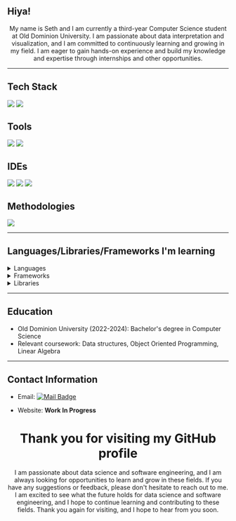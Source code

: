 
## Hiya! 
<center>
My name is Seth and I am currently a third-year Computer Science student at Old Dominion University. I am passionate about data interpretation and visualization, and I am committed to continuously learning and growing in my field. I am eager to gain hands-on experience and build my knowledge and expertise through internships and other opportunities.
</center>
<hr>

## Tech Stack

![](https://img.shields.io/badge/-C++-333fff?style=plastict&labelColor=333fff&logo=cplusplus&logoColor=white) ![](https://img.shields.io/badge/-Java-e77b09?style=plastict&labelColor=e77b09&logoColor=white)


## Tools

![](https://img.shields.io/badge/Tool-WSL-brightgreen)
![](https://img.shields.io/badge/Tool-Linux-1b344b)
<br>

## IDEs

![](https://img.shields.io/badge/-VS_Code-5c17bf?style=plastic&labelColor=808080&logo=visualstudiocode&logoColor=white)
![](https://img.shields.io/badge/IDE-Clion-03c942?style=plastic&labelColor=808080&logo=clion&logoColor=white)
![](https://img.shields.io/badge/IDE-IntelliJ-f8690c?style=plastic&labelColor=808080&logo=intellijidea&logoColor=white)
<br>


## Methodologies
![](https://img.shields.io/badge/Method-Waterfall-0c095a)
<br>

<hr>

## Languages/Libraries/Frameworks I'm learning 

<details>
<summary>Languages</summary>
<br>
  
<!--[](https://img.shields.io/badge/-Python-79bb77?style=plastict&labelColor=79bb77&logo=Python&logoColor=white)-->
**Work in Progress**

</details>

<details>
<summary>Frameworks</summary>
 <br>
  
 **Work in Progress**
  
</details>

<details>
<summary>Libraries</summary>
<br>
  
 **Work in Progress**

</details>
<hr>

## Education

- Old Dominion University (2022-2024): Bachelor's degree in Computer Science
- Relevant coursework: Data structures, Object Oriented Programming, Linear Algebra 
<hr>

## Contact Information

- Email:  [![Mail Badge](https://img.shields.io/badge/-Seth_G-00008B?style=flat&labelColor=00008B&logo=microsoftoutlook&logoColor=white)](mailto:sealgroves@outlook.com)

- Website: **Work In Progress**



<center>

# Thank you for visiting my GitHub profile

I am passionate about data science and software engineering, and I am always looking for opportunities to learn and grow in these fields. If you have any suggestions or feedback, please don't hesitate to reach out to me.
I am excited to see what the future holds for data science and software engineering, and I hope to continue learning and contributing to these fields. Thank you again for visiting, and I hope to hear from you soon.

</center>
